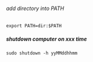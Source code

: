 ###### add directory into PATH

	export PATH=dir:$PATH

##### shutdown computer on xxx time

	sudo shutdown -h yyMMddhhmm
	
